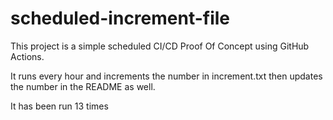 # scheduled-increment-file

This project is a simple scheduled CI/CD Proof Of Concept using GitHub Actions.

It runs every hour and increments the number in increment.txt then updates the number in the README as well.

It has been run 13 times